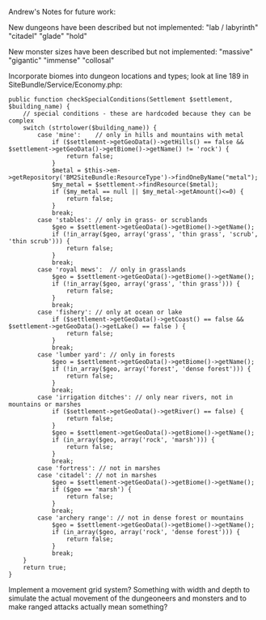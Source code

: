 Andrew's Notes for future work:

New dungeons have been described but not implemented: "lab / labyrinth" "citadel" "glade" "hold"

New monster sizes have been described but not implemented: "massive" "gigantic" "immense" "collosal"

Incorporate biomes into dungeon locations and types; look at line 189 in SiteBundle/Service/Economy.php:

	public function checkSpecialConditions(Settlement $settlement, $building_name) {
		// special conditions - these are hardcoded because they can be complex
		switch (strtolower($building_name)) {
			case 'mine':	// only in hills and mountains with metal
				if ($settlement->getGeoData()->getHills() == false && $settlement->getGeoData()->getBiome()->getName() != 'rock') {
					return false;
				}
				$metal = $this->em->getRepository('BM2SiteBundle:ResourceType')->findOneByName("metal");
				$my_metal = $settlement->findResource($metal);
				if ($my_metal == null || $my_metal->getAmount()<=0) {
					return false;
				}
				break;
			case 'stables':	// only in grass- or scrublands
				$geo = $settlement->getGeoData()->getBiome()->getName();
				if (!in_array($geo, array('grass', 'thin grass', 'scrub', 'thin scrub'))) {
					return false;
				}
				break;
			case 'royal mews':	// only in grasslands
				$geo = $settlement->getGeoData()->getBiome()->getName();
				if (!in_array($geo, array('grass', 'thin grass'))) {
					return false;
				}
				break;
			case 'fishery':	// only at ocean or lake
				if ($settlement->getGeoData()->getCoast() == false && $settlement->getGeoData()->getLake() == false ) {
					return false;
				}
				break;
			case 'lumber yard':	// only in forests
				$geo = $settlement->getGeoData()->getBiome()->getName();
				if (!in_array($geo, array('forest', 'dense forest'))) {
					return false;
				}
				break;
			case 'irrigation ditches': // only near rivers, not in mountains or marshes
				if ($settlement->getGeoData()->getRiver() == false) {
					return false;
				}
				$geo = $settlement->getGeoData()->getBiome()->getName();
				if (in_array($geo, array('rock', 'marsh'))) {
					return false;
				}
				break;
			case 'fortress': // not in marshes
			case 'citadel': // not in marshes
				$geo = $settlement->getGeoData()->getBiome()->getName();
				if ($geo == 'marsh') {
					return false;
				}
				break;
			case 'archery range': // not in dense forest or mountains
				$geo = $settlement->getGeoData()->getBiome()->getName();
				if (in_array($geo, array('rock', 'dense forest'))) {
					return false;
				}
				break;
		}
		return true;
	}
	
Implement a movement grid system? Something with width and depth to simulate the actual movement of the dungeoneers and monsters and to make ranged attacks actually mean something?
